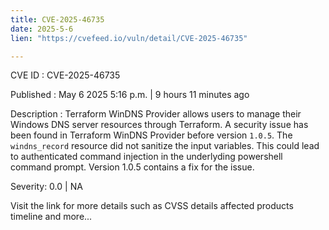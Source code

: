 ```yaml
---
title: CVE-2025-46735
date: 2025-5-6
lien: "https://cvefeed.io/vuln/detail/CVE-2025-46735"

---
```


CVE ID : CVE-2025-46735

Published :  May 6
2025
5:16 p.m. | 9 hours
11 minutes ago

Description : Terraform WinDNS Provider allows users to manage their Windows DNS server resources through Terraform. A security issue has been found in Terraform WinDNS Provider before version `1.0.5`. The `windns_record` resource did not sanitize the input variables. This could lead to authenticated command injection in the underlyding powershell command prompt. Version 1.0.5 contains a fix for the issue.

Severity: 0.0 | NA

Visit the link for more details
such as CVSS details
affected products
timeline
and more...
